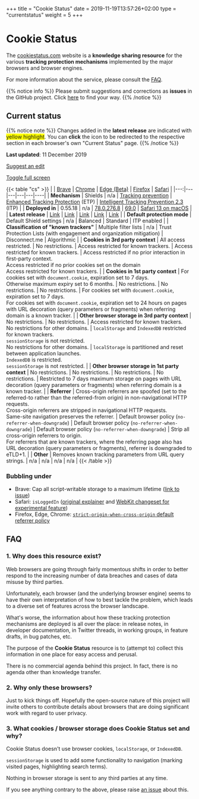 +++
title = "Cookie Status"
date = 2019-11-19T13:57:26+02:00
type = "currentstatus"
weight = 5
+++

# Cookie Status

The [cookiestatus.com](https://www.cookiestatus.com) website is a **knowledge sharing resource** for the various **tracking protection mechanisms** implemented by the major browsers and browser engines.

For more information about the service, please consult the [FAQ](#faq).

{{% notice info %}}
Please submit suggestions and corrections as **issues** in the GitHub project. Click [here](https://github.com/sahava/cookie-status/issues) to find your way.
{{% /notice %}}

## Current status

{{% notice note %}}
Changes added in the **latest release** are indicated with <span style="background: yellow;">yellow highlight</span>. You can **click** the <a class="fa fa-info-circle" rel="footnote"></a> icon to be redirected to the respective section in each browser's own "Current Status" page.
{{% /notice %}}

**Last updated**: 11 December 2019

<a title="Suggest an edit" href="https://github.com/cookie-status/cookie-status-dev/issues/new?labels=content&title=%5BContent%20issue%5D%20Current%20Status" target="_blank"><i class="fa fa-edit"></i> Suggest an edit</a>

<a href="#" id="fullscreen">Toggle full screen</a>

{{< table "cs" >}}
|   | [Brave](/brave/) | [Chrome](/chrome/)                            | [Edge (Beta)](/edge/)                         | [Firefox](/firefox/)                          | [Safari](/safari/) |
|---:|---|---|---|---|----|
| **Mechanism** | Shields | n/a                                                          | [Tracking prevention](https://blogs.windows.com/msedgedev/2019/06/27/tracking-prevention-microsoft-edge-preview/) | [Enhanced Tracking Protection](https://support.mozilla.org/en-US/kb/enhanced-tracking-protection-firefox-desktop) (ETP) | [Intelligent Tracking Prevention 2.3](https://webkit.org/blog/9521/intelligent-tracking-prevention-2-3/) (ITP) |
| **Deployed in** | 0.55.18                                                      | n/a                                                          | [78.0.276.8](https://www.microsoftedgeinsider.com/en-us/welcome/update?channel=beta&version=78.0.276.8) | [69.0](https://www.mozilla.org/en-US/firefox/69.0/releasenotes/) | [Safari 13 on macOS](https://developer.apple.com/documentation/safari_release_notes/safari_13_release_notes) |
| **Latest release** | [Link](https://brave.com/latest/)                            | [Link](https://chromereleases.googleblog.com/search/label/Stable%20updates) | [Link](https://www.microsoftedgeinsider.com/en-us/whats-new) | [Link](https://www.mozilla.org/en-US/firefox/releases/)      | [Link](https://developer.apple.com/documentation/safari_release_notes) |
| **Default protection mode** | Default Shield settings | n/a                                                          | Balanced                                                     | Standard                                                     | ITP enabled |
| **Classification of "known trackers"** | <a href="/brave/#classification-of-known-trackers" class="fa fa-info-circle" rel="footnote"></a> Multiple filter lists | <a href="/chrome/#classification-of-known-trackers" rel="footnote" class="fa fa-info-circle"></a> n/a | <a href="/edge/#classification-of-known-trackers" rel="footnote" class="fa fa-info-circle"></a> Trust Protection Lists (<span class="new">with engagement and organization mitigation</span>) | <a href="/firefox/#classification-of-known-trackers" rel="footnote" class="fa fa-info-circle"></a> Disconnect.me | <a href="/safari/#classification-of-known-trackers" rel="footnote" class="fa fa-info-circle"></a> Algorithmic |
| **Cookies in 3rd party context** | <a href="/brave/#third-party-cookies" rel="footnote" class="fa fa-info-circle"></a> All access restricted. | <a href="/chrome/#third-party-cookies" rel="footnote"  class="fa fa-info-circle"></a> No restrictions. | <a href="/edge/#third-party-cookies" rel="footnote"  class="fa fa-info-circle"></a> Access restricted for known trackers. | <a href="/firefox/#third-party-cookies" rel="footnote"  class="fa fa-info-circle"></a> Access restricted for known trackers. | <a href="/safari/#third-party-cookies" rel="footnote"  class="fa fa-info-circle"></a> <span class="new">Access restricted if no prior interaction in first-party context.</span><br/><a href="/safari/#third-party-cookies" rel="footnote"  class="fa fa-info-circle"></a> Access restricted if no prior cookies set on the domain<br/><a href="/safari/#third-party-cookies" rel="footnote"  class="fa fa-info-circle"></a> Access restricted for known trackers. |
| **Cookies in 1st party context** | <a href="/brave/#first-party-cookies" rel="footnote"  class="fa fa-info-circle"></a> For cookies set with `document.cookie`, expiration set to 7 days.<br/><a href="/brave/#first-party-cookies" rel="footnote"  class="fa fa-info-circle"></a> Otherwise maximum expiry set to 6 months. | <a href="/chrome/#first-party-cookies" rel="footnote"  class="fa fa-info-circle"></a> No restrictions. | <a href="/edge/#first-party-cookies" rel="footnote"  class="fa fa-info-circle"></a> No restrictions. | <a href="/firefox/#first-party-cookies" rel="footnote"  class="fa fa-info-circle"></a> No restrictions. | <a href="/safari/#first-party-cookies" rel="footnote"  class="fa fa-info-circle"></a> For cookies set with `document.cookie`, expiration set to 7 days.<br/><a href="/safari/#first-party-cookies" rel="footnote"  class="fa fa-info-circle"></a> For cookies set with `document.cookie`, expiration set to 24 hours on pages with URL decoration (query parameters or fragments) when referring domain is a known tracker. |
| **Other browser storage in 3rd party context** | <a href="/brave/#other-third-party-storage" rel="footnote"  class="fa fa-info-circle"></a> No restrictions. | <a href="/chrome/#other-third-party-storage" rel="footnote"  class="fa fa-info-circle"></a> No restrictions. | <a href="/edge/#other-third-party-storage" rel="footnote"  class="fa fa-info-circle"></a> Access restricted for known trackers.<br/><a href="/edge/#other-third-party-storage" rel="footnote"  class="fa fa-info-circle"></a> No restrictions for other domains. | <a href="/firefox/#other-third-party-storage" rel="footnote"  class="fa fa-info-circle"></a> `localStorage` and `IndexedDB` restricted for known trackers.<br/><a href="/firefox/#other-third-party-storage" rel="footnote"  class="fa fa-info-circle"></a> `sessionStorage` is not restricted.<br/><a href="/firefox/#other-third-party-storage" rel="footnote"  class="fa fa-info-circle"></a> No restrictions for other domains. | <a href="/safari/#other-third-party-storage" rel="footnote"  class="fa fa-info-circle"></a> `localStorage` is partitioned and reset between application launches.<br/><a href="/safari/#other-third-party-storage" rel="footnote"  class="fa fa-info-circle"></a> `IndexedDB` is restricted.<br/><a href="/safari/#other-third-party-storage" rel="footnote"  class="fa fa-info-circle"></a> `sessionStorage` is not restricted. |
| **Other browser storage in 1st party context** | <a href="/brave/#other-first-party-storage" rel="footnote"  class="fa fa-info-circle"></a> No restrictions. | <a href="/chrome/#other-first-party-storage" rel="footnote"  class="fa fa-info-circle"></a> No restrictions. | <a href="/edge/#other-first-party-storage" rel="footnote"  class="fa fa-info-circle"></a> No restrictions. | <a href="/firefox/#other-first-party-storage" rel="footnote"  class="fa fa-info-circle"></a> No restrictions. | <a href="/safari/#other-first-party-storage" rel="footnote"  class="fa fa-info-circle"></a> Restricted to 7 days maximum storage on pages with URL decoration (query parameters or fragments) when referring domain is a known tracker. |
| **Referrer** | <a href="/brave/#referrer" rel="footnote"  class="fa fa-info-circle"></a> Cross-origin referrers are spoofed (set to the referred-to rather than the referred-from origin) in non-navigational HTTP requests.<br/><a href="/brave/#referrer" rel="footnote"  class="fa fa-info-circle"></a> Cross-origin referrers are stripped in navigational HTTP requests.<br/><a href="/brave/#referrer" rel="footnote" class="fa fa-info-circle"></a> Same-site navigation preserves the referrer. | <a href="/chrome/#referrer" rel="footnote"  class="fa fa-info-circle"></a> Default browser policy (`no-referrer-when-downgrade`) | <a href="/edge/#referrer" rel="footnote"  class="fa fa-info-circle"></a> Default browser policy (`no-referrer-when-downgrade`) | <a href="/firefox/#referrer" rel="footnote"  class="fa fa-info-circle"></a> Default browser policy (`no-referrer-when-downgrade`) | <a href="/safari/#referrer" rel="footnote"  class="fa fa-info-circle"></a> <span class="new">Strip all cross-origin referrers to origin.</span><br/><a href="/safari/#referrer" rel="footnote"  class="fa fa-info-circle"></a> For referrers that are known trackers, where the referring page also has URL decoration (query parameters or fragments), referrer is downgraded to eTLD+1. |
| **Other** | <a href="/brave/" rel="footnote" class="fa fa-info-circle"></a> <span class="new">Removes known tracking parameters from URL query strings.</span> | n/a | n/a | n/a | n/a |
{{< /table >}}

### Bubbling under

* Brave: Cap all script-writable storage to a maximum lifetime ([link to issue](https://github.com/brave/brave-browser/issues/4438))
* Safari: `isLoggedIn` ([original explainer](https://lists.w3.org/Archives/Public/public-webappsec/2019Sep/0004.html) and [WebKit changeset for experimental feature](https://trac.webkit.org/changeset/250944/webkit))
* Firefox, Edge, Chrome: [`strict-origin-when-cross-origin` default referrer policy](https://www.chromestatus.com/feature/6251880185331712)

## FAQ

### 1. Why does this resource exist?

Web browsers are going through fairly momentous shifts in order to better respond to the increasing number of data breaches and cases of data misuse by third parties.

Unfortunately, each browser (and the underlying browser engine) seems to have their own interpretation of how to best tackle the problem, which leads to a diverse set of features across the browser landscape. 

What's worse, the information about how these tracking protection mechanisms are deployed is all over the place: in release notes, in developer documentation, in Twitter threads, in working groups, in feature drafts, in bug patches, etc. 

The purpose of the **Cookie Status** resource is to (attempt to) collect this information in one place for easy access and perusal.

There is no commercial agenda behind this project. In fact, there is no agenda other than knowledge transfer.

### 2. Why only these browsers?

Just to kick things off. Hopefully the open-source nature of this project will invite others to contribute details about browsers that are doing significant work with regard to user privacy.

### 3. What cookies / browser storage does Cookie Status set and why?

Cookie Status doesn't use browser cookies, `localStorage`, or `IndexedDB`.

`sessionStorage` is used to add some functionality to navigation (marking visited pages, highlighting search terms). 

Nothing in browser storage is sent to any third parties at any time.

If you see anything contrary to the above, please raise [an issue](https://github.com/cookie-status/cookie-status-dev/issues) about this.


